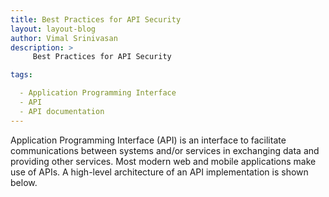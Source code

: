 ```yaml
---
title: Best Practices for API Security
layout: layout-blog
author: Vimal Srinivasan 
description: >
     Best Practices for API Security

tags:

  - Application Programming Interface
  - API
  - API documentation
---
```

Application Programming Interface (API) is an interface to facilitate communications between systems and/or services in exchanging data and providing other services. Most modern web and mobile applications make use of APIs. A high-level architecture of an API implementation is shown below.
